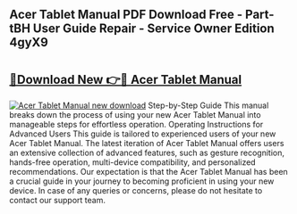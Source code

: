 ## Acer Tablet Manual PDF Download Free - Part-tBH User Guide Repair - Service Owner Edition 4gyX9

# <h2><a href="http://cf17797.oget.top/?id=Acer+Tablet+Manual">🔗Download New 👉🔴 Acer Tablet Manual</a></h2>

[![Acer Tablet Manual new download](https://i.imgur.com/5g1atiW.png)](http://cf17797.oget.top/?id=Acer+Tablet+Manual)
Step-by-Step Guide This manual breaks down the process of using your new Acer Tablet Manual into manageable steps for effortless operation. Operating Instructions for Advanced Users This guide is tailored to experienced users of your new Acer Tablet Manual. The latest iteration of Acer Tablet Manual offers users an extensive collection of advanced features, such as gesture recognition, hands-free operation, multi-device compatibility, and personalized recommendations. Our expectation is that the Acer Tablet Manual has been a crucial guide in your journey to becoming proficient in using your new device. In case of any queries or concerns, please do not hesitate to contact our support team.
